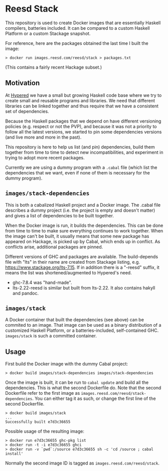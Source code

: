 # Reesd Stack

This repository is used to create Docker images that are essentially Haskell
compilers, batteries included. It can be compared to a custom Haskell Platform
or a custom Stackage snapshot.

For reference, here are the packages obtained the last time I built the image:

    > docker run images.reesd.com/reesd/stack > packages.txt

(This contains a fairly recent Hackage subset.)


## Motivation

At [Hypered](https://hypered.io) we have a small but growing Haskell code base
where we try to create small and reusable programs and libraries. We need that
different libraries can be linked together and thus require that we have a
consistent set of dependencies.

Because the Haskell packages that we depend on have different versioning
policies (e.g. respect or not the PVP), and because it was not a priority to
follow all the latest versions, we started to pin some dependencies versions
(and live more and more in the past).

This repository is here to help us list (and pin) dependencies, build them
together from time to time to detect new incompatibilities, and experiment in
trying to adopt more recent packages.

Currently we are using a dummy program with a `.cabal` file (which list the
dependencies that we want, even if none of them is necessary for the dummy
program).


## `images/stack-dependencies`

This is both a cabalized Haskell project and a Docker image. The .cabal file
describes a dummy project (i.e. the project is empty and doesn't matter) and
gives a list of dependencies to be built together.

When the Docker image is run, it builds the dependencies. This can be done
from time to time to make sure everything continues to work together. When the
image can't be built, it usually means that some new package has appeared on
Hackage, is picked up by Cabal, which ends up in conflict. As conflicts arise,
additional packages are pinned.

Different versions of GHC and packages are available. The build-depends file
with "lts" in their name are created from Stackage listing, e.g.
https://www.stackage.org/lts-7.15. If in addition there is a "-reesd" suffix,
it means the list was shortened/augmented to Hypered's need.

- ghc-7.8.4 was "hand-made".
- lts-2.22-reesd is similar but built from lts-2.22. It also contains hakyll
  and pandoc.


## `images/stack`

A Docker container that built the dependencies (see above) can be commited to
an image. That image can be used as a binary distribution of a customized
Haskell Platform, or a batteries-included, self-contained GHC. `images/stack`
is such a committed container.


## Usage

First build the Docker image with the dummy Cabal project:

    > docker build images/stack-dependencies images/stack-dependencies

Once the image is built, it can be run to `cabal update` and build all the
dependencies. This is what the second Dockerfile do. Note that the second
Dockerfile refer to the first image as
`images.reesd.com/reesd/stack-dependencies`. You can either tag it as such, or
change the first line of the second Dockerfile.

    > docker build images/stack
    ...
    Successfully built e7d3c36655

Possible usage of the resulting image:

    > docker run e7d3c36655 ghc-pkg list
    > docker run -t -i e7d3c36655 ghci
    > docker run -v `pwd`:/source e7d3c36655 sh -c 'cd /source ; cabal install'

Normally the second image ID is tagged as `images.reesd.com/reesd/stack`.
